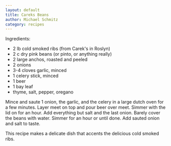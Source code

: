 ```yaml
---
layout: default
title: Careks Beans
author: Michael Schmitz
category: recipes
---
```


Ingredients:

* 2 lb cold smoked ribs (from Carek's in Roslyn)
* 2 c dry pink beans (or pinto, or anything really)
* 2 large anchos, roasted and peeled
* 2 onions
* 3-4 cloves garlic, minced
* 1 celery stick, minced
* 1 beer
* 1 bay leaf
* thyme, salt, pepper, oregano

Mince and saute 1 onion, the garlic, and the celery in a large dutch oven for a
few minutes.  Layer meet on top and pour beer over meet.  Simmer with the lid
on for an hour.  Add everything but salt and the last onion.  Barely cover the
beans with water.  Simmer for an hour or until done.  Add sauted onion and salt
to taste.

This recipe makes a delicate dish that accents the delicious cold smoked ribs.
